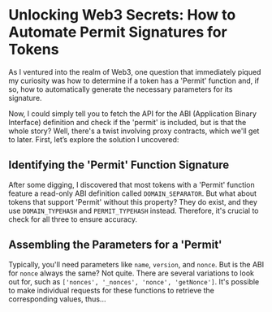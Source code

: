 # Unlocking Web3 Secrets: How to Automate Permit Signatures for Tokens

As I ventured into the realm of Web3, one question that immediately piqued my curiosity was how to determine if a token has a 'Permit' function and, if so, how to automatically generate the necessary parameters for its signature.

Now, I could simply tell you to fetch the API for the ABI (Application Binary Interface) definition and check if the 'permit' is included, but is that the whole story? Well, there's a twist involving proxy contracts, which we'll get to later. First, let’s explore the solution I uncovered:

## Identifying the 'Permit' Function Signature

After some digging, I discovered that most tokens with a 'Permit' function feature a read-only ABI definition called `DOMAIN_SEPARATOR`. But what about tokens that support 'Permit' without this property? They do exist, and they use `DOMAIN_TYPEHASH` and `PERMIT_TYPEHASH` instead. Therefore, it's crucial to check for all three to ensure accuracy.

## Assembling the Parameters for a 'Permit'

Typically, you'll need parameters like `name`, `version`, and `nonce`. But is the ABI for `nonce` always the same? Not quite. There are several variations to look out for, such as `['nonces', '_nonces', 'nonce', 'getNonce']`. It's possible to make individual requests for these functions to retrieve the corresponding values, thus...
